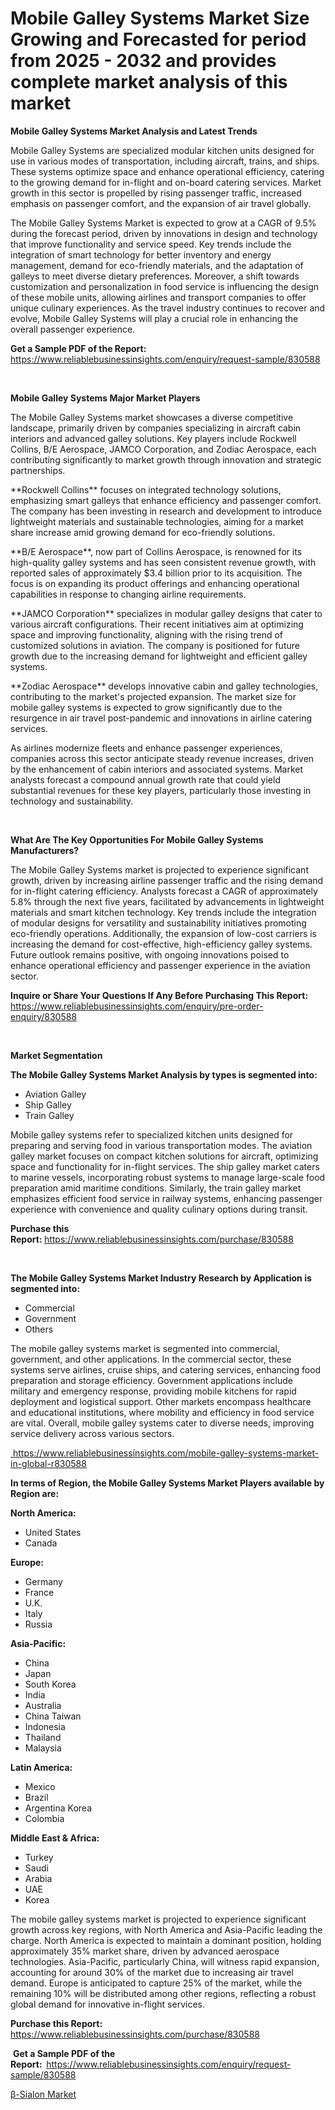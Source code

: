 <p><h1>Mobile Galley Systems Market Size Growing and Forecasted for period from 2025 - 2032 and provides complete market analysis of this market</h1></p><p><strong>Mobile Galley Systems Market Analysis and Latest Trends</strong></p>
<p><p>Mobile Galley Systems are specialized modular kitchen units designed for use in various modes of transportation, including aircraft, trains, and ships. These systems optimize space and enhance operational efficiency, catering to the growing demand for in-flight and on-board catering services. Market growth in this sector is propelled by rising passenger traffic, increased emphasis on passenger comfort, and the expansion of air travel globally.</p><p>The Mobile Galley Systems Market is expected to grow at a CAGR of 9.5% during the forecast period, driven by innovations in design and technology that improve functionality and service speed. Key trends include the integration of smart technology for better inventory and energy management, demand for eco-friendly materials, and the adaptation of galleys to meet diverse dietary preferences. Moreover, a shift towards customization and personalization in food service is influencing the design of these mobile units, allowing airlines and transport companies to offer unique culinary experiences. As the travel industry continues to recover and evolve, Mobile Galley Systems will play a crucial role in enhancing the overall passenger experience.</p></p>
<p><strong>Get a Sample PDF of the Report:&nbsp;</strong> <a href="https://www.reliablebusinessinsights.com/enquiry/request-sample/830588?utm_campaign=2302&utm_medium=2&utm_source=Github&utm_content=ia&utm_term=25032025&utm_id=mobile-galley-systems">https://www.reliablebusinessinsights.com/enquiry/request-sample/830588</a></p>
<p>&nbsp;</p>
<p><strong>Mobile Galley Systems Major Market Players</strong></p>
<p><p>The Mobile Galley Systems market showcases a diverse competitive landscape, primarily driven by companies specializing in aircraft cabin interiors and advanced galley solutions. Key players include Rockwell Collins, B/E Aerospace, JAMCO Corporation, and Zodiac Aerospace, each contributing significantly to market growth through innovation and strategic partnerships.</p><p>**Rockwell Collins** focuses on integrated technology solutions, emphasizing smart galleys that enhance efficiency and passenger comfort. The company has been investing in research and development to introduce lightweight materials and sustainable technologies, aiming for a market share increase amid growing demand for eco-friendly solutions.</p><p>**B/E Aerospace**, now part of Collins Aerospace, is renowned for its high-quality galley systems and has seen consistent revenue growth, with reported sales of approximately $3.4 billion prior to its acquisition. The focus is on expanding its product offerings and enhancing operational capabilities in response to changing airline requirements.</p><p>**JAMCO Corporation** specializes in modular galley designs that cater to various aircraft configurations. Their recent initiatives aim at optimizing space and improving functionality, aligning with the rising trend of customized solutions in aviation. The company is positioned for future growth due to the increasing demand for lightweight and efficient galley systems.</p><p>**Zodiac Aerospace** develops innovative cabin and galley technologies, contributing to the market's projected expansion. The market size for mobile galley systems is expected to grow significantly due to the resurgence in air travel post-pandemic and innovations in airline catering services.</p><p>As airlines modernize fleets and enhance passenger experiences, companies across this sector anticipate steady revenue increases, driven by the enhancement of cabin interiors and associated systems. Market analysts forecast a compound annual growth rate that could yield substantial revenues for these key players, particularly those investing in technology and sustainability.</p></p>
<p>&nbsp;</p>
<p><strong>What Are The Key Opportunities For Mobile Galley Systems Manufacturers?</strong></p>
<p><p>The Mobile Galley Systems market is projected to experience significant growth, driven by increasing airline passenger traffic and the rising demand for in-flight catering efficiency. Analysts forecast a CAGR of approximately 5.8% through the next five years, facilitated by advancements in lightweight materials and smart kitchen technology. Key trends include the integration of modular designs for versatility and sustainability initiatives promoting eco-friendly operations. Additionally, the expansion of low-cost carriers is increasing the demand for cost-effective, high-efficiency galley systems. Future outlook remains positive, with ongoing innovations poised to enhance operational efficiency and passenger experience in the aviation sector.</p></p>
<p><strong>Inquire or Share Your Questions If Any Before Purchasing This Report:</strong> <a href="https://www.reliablebusinessinsights.com/enquiry/pre-order-enquiry/830588?utm_campaign=2302&utm_medium=2&utm_source=Github&utm_content=ia&utm_term=25032025&utm_id=mobile-galley-systems">https://www.reliablebusinessinsights.com/enquiry/pre-order-enquiry/830588</a></p>
<p>&nbsp;</p>
<p><strong>Market Segmentation</strong></p>
<p><strong>The Mobile Galley Systems Market Analysis by types is segmented into:</strong></p>
<p><ul><li>Aviation Galley</li><li>Ship Galley</li><li>Train Galley</li></ul></p>
<p><p>Mobile galley systems refer to specialized kitchen units designed for preparing and serving food in various transportation modes. The aviation galley market focuses on compact kitchen solutions for aircraft, optimizing space and functionality for in-flight services. The ship galley market caters to marine vessels, incorporating robust systems to manage large-scale food preparation amid maritime conditions. Similarly, the train galley market emphasizes efficient food service in railway systems, enhancing passenger experience with convenience and quality culinary options during transit.</p></p>
<p><strong>Purchase this Report:&nbsp;</strong><a href="https://www.reliablebusinessinsights.com/purchase/830588?utm_campaign=2302&utm_medium=2&utm_source=Github&utm_content=ia&utm_term=25032025&utm_id=mobile-galley-systems">https://www.reliablebusinessinsights.com/purchase/830588</a></p>
<p>&nbsp;</p>
<p><strong>The Mobile Galley Systems Market Industry Research by Application is segmented into:</strong></p>
<p><ul><li>Commercial</li><li>Government</li><li>Others</li></ul></p>
<p><p>The mobile galley systems market is segmented into commercial, government, and other applications. In the commercial sector, these systems serve airlines, cruise ships, and catering services, enhancing food preparation and storage efficiency. Government applications include military and emergency response, providing mobile kitchens for rapid deployment and logistical support. Other markets encompass healthcare and educational institutions, where mobility and efficiency in food service are vital. Overall, mobile galley systems cater to diverse needs, improving service delivery across various sectors.</p></p>
<p><a href="https://www.reliablebusinessinsights.com/mobile-galley-systems-market-in-global-r830588?utm_campaign=2302&utm_medium=2&utm_source=Github&utm_content=ia&utm_term=25032025&utm_id=mobile-galley-systems">&nbsp;https://www.reliablebusinessinsights.com/mobile-galley-systems-market-in-global-r830588</a></p>
<p><strong>In terms of Region, the Mobile Galley Systems Market Players available by Region are:</strong></p>
<p>
    <p> <strong> North America: </strong>
        <ul>
            <li>United States</li>
            <li>Canada</li>
        </ul>
        </p> 
    <p> <strong> Europe: </strong>
        <ul>
            <li>Germany</li>
            <li>France</li>
            <li>U.K.</li>
            <li>Italy</li>
            <li>Russia</li>
        </ul>
        </p> 
    <p> <strong> Asia-Pacific: </strong>
        <ul>
            <li>China</li>
            <li>Japan</li>
            <li>South Korea</li>
            <li>India</li>
            <li>Australia</li>
            <li>China Taiwan</li>
            <li>Indonesia</li>
            <li>Thailand</li>
            <li>Malaysia</li>
        </ul>
        </p> 
    <p> <strong> Latin America: </strong>
        <ul>
            <li>Mexico</li>
            <li>Brazil</li>
            <li>Argentina Korea</li>
            <li>Colombia</li>
        </ul>
        </p> 
    <p> <strong> Middle East & Africa: </strong>
        <ul>
            <li>Turkey</li>
            <li>Saudi</li>
            <li>Arabia</li>
            <li>UAE</li>
            <li>Korea</li>
        </ul>
    </p>
    </p>
<p><p>The mobile galley systems market is projected to experience significant growth across key regions, with North America and Asia-Pacific leading the charge. North America is expected to maintain a dominant position, holding approximately 35% market share, driven by advanced aerospace technologies. Asia-Pacific, particularly China, will witness rapid expansion, accounting for around 30% of the market due to increasing air travel demand. Europe is anticipated to capture 25% of the market, while the remaining 10% will be distributed among other regions, reflecting a robust global demand for innovative in-flight services.</p></p>
<p><strong>Purchase this Report: </strong><a href="https://www.reliablebusinessinsights.com/purchase/830588?utm_campaign=2302&utm_medium=2&utm_source=Github&utm_content=ia&utm_term=25032025&utm_id=mobile-galley-systems">https://www.reliablebusinessinsights.com/purchase/830588</a></p>
<p>&nbsp;<strong>Get a Sample PDF of the Report:&nbsp;&nbsp;</strong><a href="https://www.reliablebusinessinsights.com/enquiry/request-sample/830588?utm_campaign=2302&utm_medium=2&utm_source=Github&utm_content=ia&utm_term=25032025&utm_id=mobile-galley-systems">https://www.reliablebusinessinsights.com/enquiry/request-sample/830588</a></p>
<p><strong></strong></p>
<p><p><a href="https://github.com/kathiestrine5ty/Market-Research-Report-List-1/blob/main/b-sialon-market.md?utm_campaign=2302&utm_medium=2&utm_source=Github&utm_content=ia&utm_term=25032025&utm_id=mobile-galley-systems">β-Sialon Market</a></p></p>